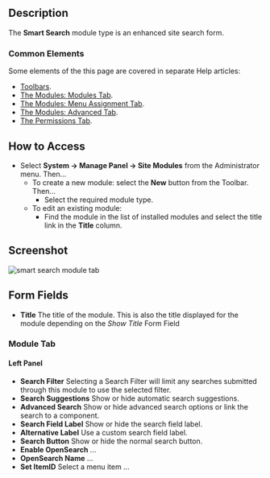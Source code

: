 <!-- Filename: Help4.x:Site_Modules:_Smart_Search / Display title: Site Modules: Smart Search -->

## Description

The **Smart Search** module type is an enhanced site search form.

### Common Elements

Some elements of the this page are covered in separate Help articles:

* [Toolbars](jdocmanual?article=help/common-elements/toolbars).
* [The Modules: Modules Tab](jdocmanual?article=help/modules/modules-module-tab).
* [The Modules: Menu Assignment Tab](jdocmanual?article=help/modules/modules-menu-assignment-tab).
* [The Modules: Advanced Tab](jdocmanual?article=help/modules/modules-advanced-tab).
* [The Permissions Tab](jdocmanual?article=help/common-elements/edit-permissions).

## How to Access

- Select **System → Manage Panel → Site Modules** from the
  Administrator menu. Then...
  - To create a new module: select the **New** button from the Toolbar.
    Then...
    - Select the required module type.
  - To edit an existing module:
    - Find the module in the list of installed modules and select the
      title link in the **Title** column.

## Screenshot

![smart search module tab](../../../en/images/modules-site/modules-smart-search-module-tab.png)

## Form Fields

- **Title** The title of the module. This is also the title displayed
  for the module depending on the *Show Title* Form Field

### Module Tab

#### Left Panel

- **Search Filter** Selecting a Search Filter will limit any searches submitted 
  through this module to use the selected filter.
- **Search Suggestions** Show or hide automatic search suggestions.
- **Advanced Search** Show or hide advanced search options or link the search
  to a component. 
- **Search Field Label** Show or hide the search field label.
- **Alternative Label** Use a custom search field label.
- **Search Button** Show or hide the normal search button.
- **Enable OpenSearch** ...
- **OpenSearch Name** ...
- **Set ItemID** Select a menu item ...

